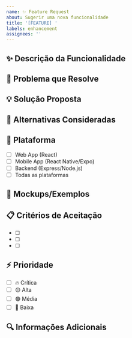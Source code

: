 ```yaml
---
name: ✨ Feature Request
about: Sugerir uma nova funcionalidade
title: '[FEATURE] '
labels: enhancement
assignees: ''
---
```


## ✨ Descrição da Funcionalidade
<!-- Descrição clara e concisa da funcionalidade que você gostaria -->

## 🎯 Problema que Resolve
<!-- Descrição clara do problema que esta funcionalidade resolveria -->

## 💡 Solução Proposta
<!-- Descrição clara de como você gostaria que funcionasse -->

## 🔄 Alternativas Consideradas
<!-- Descrição de soluções alternativas que você considerou -->

## 📱 Plataforma
- [ ] Web App (React)
- [ ] Mobile App (React Native/Expo)
- [ ] Backend (Express/Node.js)
- [ ] Todas as plataformas

## 🎨 Mockups/Exemplos
<!-- Se aplicável, adicione mockups, wireframes ou exemplos de outras aplicações -->

## 📋 Critérios de Aceitação
<!-- Liste os critérios que devem ser atendidos para considerar a funcionalidade completa -->
- [ ] 
- [ ] 
- [ ] 

## ⚡ Prioridade
- [ ] 🔥 Crítica
- [ ] 🟡 Alta
- [ ] 🟢 Média
- [ ] 🔵 Baixa

## 🔍 Informações Adicionais
<!-- Qualquer contexto adicional sobre a funcionalidade -->